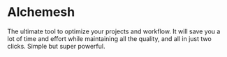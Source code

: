 # Alchemesh
The ultimate tool to optimize your projects and workflow. It will save you a lot of time and effort while maintaining all the quality, and all in just two clicks. Simple but super powerful.
